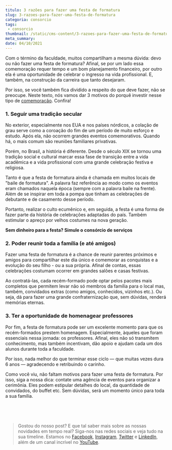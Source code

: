 ```yaml
---
titulo: 3 razões para fazer uma festa de formatura
slug: 3-razoes-para-fazer-uma-festa-de-formatura
categoria: consorcio
tags:
 - consorcio
thumbnail: /static/cms-content/3-razoes-para-fazer-uma-festa-de-formatura.jpg
meta_summary: 
date: 04/10/2021
---
```

Com o término da faculdade, muitos compartilham a mesma dúvida: devo ou não fazer uma festa de formatura? Afinal, se por um lado essa comemoração requer tempo e um bom planejamento financeiro, por outro ela é uma oportunidade de celebrar o ingresso na vida profissional. E, também, na construção da carreira que tanto desejaram.

Por isso, se você também fica dividido a respeito do que deve fazer, não se preocupe. Neste texto, nós vamos dar 3 motivos do porquê investir nesse tipo de [comemoração](https://www.embracon.com.br/blog/fique-por-dentro-de-4-tendencias-de-festas-de-formatura). Confira!

### 1. Seguir uma tradição secular

No exterior, especialmente nos EUA e nos países nórdicos, a colação de grau serve como a coroação do fim de um período de muito esforço e estudo. Após ela, não ocorrem grandes eventos comemorativos. Quando há, o mais comum são reuniões familiares privativas.

Porém, no Brasil, a história é diferente. Desde o século XIX se tornou uma tradição social e cultural marcar essa fase de transição entre a vida acadêmica e a vida profissional com uma grande celebração festiva e religiosa.

Tanto é que a festa de formatura ainda é chamada em muitos locais de "baile de formatura". A palavra faz referência ao modo como os eventos eram chamados naquela época (sempre com a palavra baile na frente). Além de se inspirar em toda a pompa que tinham as celebrações de debutante e de casamento desse período.

Portanto, realizar o culto ecumênico e, em seguida, a festa é uma forma de fazer parte da história de celebrações adaptadas do país. Também estimular o apreço por velhos costumes na nova geração.

**Sem dinheiro para a festa? Simule o consórcio de serviços**

### 2. Poder reunir toda a família (e até amigos)

Fazer uma festa de formatura é a chance de reunir parentes próximos e amigos para compartilhar este dia único e comemorar as conquistas e a evolução do seu filho - ou a sua própria. Afinal de contas, essas celebrações costumam ocorrer em grandes salões e casas festivas.

Ao contratá-las, cada recém-formado pode optar pelos pacotes mais completos que permitem levar não só membros da família para o local mas, também, convidados extras (como amigos, conhecidos, vizinhos etc.). Ou seja, dá para fazer uma grande confraternização que, sem dúvidas, renderá memórias eternas.

### 3. Ter a oportunidade de homenagear professores

Por fim, a festa de formatura pode ser um excelente momento para que os recém-formados prestem homenagem. Especialmente, àqueles que foram essenciais nessa jornada: os professores. Afinal, eles não só transmitem conhecimento, mas também incentivam, dão apoio e ajudam cada um dos alunos durante toda a faculdade.

Por isso, nada melhor do que terminar esse ciclo — que muitas vezes dura 6 anos — agradecendo e retribuindo o carinho.

Como você viu, não faltam motivos para fazer uma festa de formatura. Por isso, siga a nossa dica: contate uma agência de eventos para organizar a cerimônia. Eles podem estipular detalhes do local, da quantidade de convidados, do buffet etc. Sem dúvidas, será um momento único para toda a sua família.

‍

‍

> Gostou do nosso post? E que tal saber mais sobre as nossas novidades em tempo real? Siga-nos nas redes sociais e veja tudo na sua timeline. Estamos no [Facebook](https://www.facebook.com/embracon/), [Instagram](https://www.instagram.com/embraconoficial/), [Twitter](https://twitter.com/embracon) e [LinkedIn](https://www.linkedin.com/company/1018875/), além de um canal incrível no [YouTube](https://www.youtube.com/channel/UCL-Y0mv9zc73Iek48NLUBzQ).

‍
